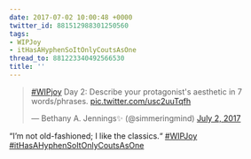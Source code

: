 ```yaml
---
date: 2017-07-02 10:00:48 +0000
twitter_id: 881512988301250560
tags:
- WIPJoy
- itHasAHyphenSoItOnlyCoutsAsOne
thread_to: 881223340492566530
title: ''
---
```


<blockquote class="twitter-tweet"><p lang="en" dir="ltr"><a href="https://twitter.com/hashtag/WIPjoy?src=hash&amp;ref_src=twsrc%5Etfw">#WIPjoy</a> Day 2: Describe your protagonist&#39;s aesthetic in 7 words/phrases. <a href="https://t.co/usc2uuTqfh">pic.twitter.com/usc2uuTqfh</a></p>&mdash; Bethany A. Jennings✨ (@simmeringmind) <a href="https://twitter.com/simmeringmind/status/881491551603634180?ref_src=twsrc%5Etfw">July 2, 2017</a></blockquote>
<script async src="https://platform.twitter.com/widgets.js" charset="utf-8"></script>

“I’m not old-fashioned; I like the classics.“ [#WIPJoy](https://twitter.com/hashtag/WIPJoy) [#itHasAHyphenSoItOnlyCoutsAsOne](https://twitter.com/hashtag/itHasAHyphenSoItOnlyCoutsAsOne)
